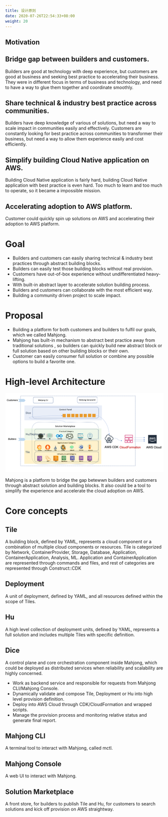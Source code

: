 ```yaml
---
title: 设计原则
date: 2020-07-26T22:54:33+08:00
weight: 20
---
```


## Motivation

## Bridge gap between builders and customers.
Builders are good at  technology with deep experience, but customers are good at business and seeking best practice to accelerating their business. They were in different focus in terms of business and technology, and need to have a way to glue them together and coordinate smoothly.
## Share technical & industry best practice across communities.
Builders have deep knowledge of various of solutions, but need a way to scale impact in communities easily and effectively. Customers are constantly looking for best practice across communities to transformer their business, but need a way to allow them experience easily and cost efficiently.
## Simplify building Cloud Native application on AWS.
Building Cloud Native application is fairly hard, building Cloud Native application with best practice is even hard. Too much to learn and too much to operate, so it became a impossible mission.
## Accelerating adoption to AWS platform.
Customer could quickly spin up solutions on AWS and accelerating their adoption to AWS platform.


# Goal
- Builders and customers can easily sharing technical & industry best practices through abstract building blocks.
- Builders can easily test those building blocks without real provision.
- Customers have out-of-box experience without undifferentiated heavy-lifting.
- With built-in abstract layer to accelerate solution building process.
- Builders and customers can collaborate with the most efficient way.
- Building a community driven project to scale impact.

# Proposal

- Building a platform for both customers and builders to fulfil our goals, which we called Mahjong.
- Mahjong has built-in mechanism to abstract best practice away from traditional solutions , so builders can quickly build new abstract block or full solution based on other building blocks or their own.
- Customer can easily consumer full solution or combine any possible options to build a favorite one.


# High-level Architecture

![high-level-arch](/high-level-arch.png)

Mahjong is a platform to bridge the gap betewwn builders and customers through abstract solution and building blocks. It also could be a tool to simplify the experience and accelerate the cloud adoption on AWS.


# Core concepts

## Tile

A building block, defined by YAML, represents a cloud component or a combination of multiple cloud components or resources. Tile is categorized by Network, ContainerProvider, Storage, Database, Application, ContainerApplication, Analysis, ML. Application and ContainerApplication are represented through commands and files, and rest of categories are represented through Construct::CDK

## Deployment

A unit of deployment,  defined by YAML, and all resources defined within the scope of Tiles.

## Hu

A high level collection of deployment units,  defined by YAML, represents a full solution and includes multiple Tiles with specific definition.

## Dice

A control plane and core orchestration component inside Mahjong, which could be deployed as distributed services when reliability and scalability are highly concerned.
- Work as backend service and responsible for requests from Mahjong CLI/Mahjong Console.
- Dynamically validate and compose Tile, Deployment or Hu into high level provision definition.
- Deploy into AWS Cloud through CDK/CloudFormation and wrapped scripts.
- Manage the provision process and monitoring relative status and generate final report.

## Mahjong CLI

A terminal tool to interact with Mahjong, called mctl.

## Mahjong Console

A web UI to interact with Mahjong.

## Solution Marketplace

A front store, for builders to publish Tile and Hu, for customers to search solutions and kick off provision on AWS straightway.
